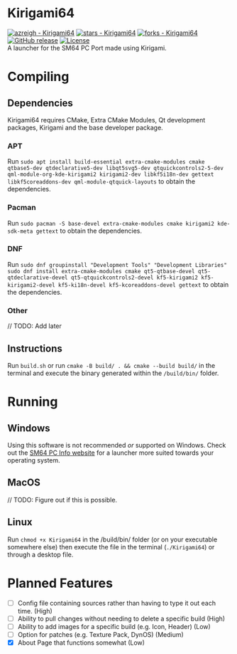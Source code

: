 # Kirigami64
[![azreigh - Kirigami64](https://img.shields.io/static/v1?label=azreigh&message=Kirigami64&color=blue&logo=github)](https://github.com/azreigh/Kirigami64 "Go to GitHub repo")
[![stars - Kirigami64](https://img.shields.io/github/stars/azreigh/Kirigami64?style=social)](https://github.com/azreigh/Kirigami64)
[![forks - Kirigami64](https://img.shields.io/github/forks/azreigh/Kirigami64?style=social)](https://github.com/azreigh/Kirigami64)
[![GitHub release](https://img.shields.io/github/release/azreigh/Kirigami64?include_prereleases=&sort=semver&color=blue)](https://github.com/azreigh/Kirigami64/releases/)
[![License](https://img.shields.io/badge/License-GPL--3.0-blue)](#license)
<br>
A launcher for the SM64 PC Port made using Kirigami.
# Compiling
## Dependencies
Kirigami64 requires CMake, Extra CMake Modules, Qt development packages, Kirigami and the base developer package.
### APT
Run `sudo apt install build-essential extra-cmake-modules cmake qtbase5-dev qtdeclarative5-dev libqt5svg5-dev qtquickcontrols2-5-dev qml-module-org-kde-kirigami2 kirigami2-dev libkf5i18n-dev gettext libkf5coreaddons-dev qml-module-qtquick-layouts` to obtain the dependencies.
### Pacman
Run `sudo pacman -S base-devel extra-cmake-modules cmake kirigami2 kde-sdk-meta gettext` to obtain the dependencies.
### DNF
Run `sudo dnf groupinstall "Development Tools" "Development Libraries"`<br>`sudo dnf install extra-cmake-modules cmake qt5-qtbase-devel qt5-qtdeclarative-devel qt5-qtquickcontrols2-devel kf5-kirigami2 kf5-kirigami2-devel kf5-ki18n-devel kf5-kcoreaddons-devel gettext` to obtain the dependencies.
### Other
// TODO: Add later
## Instructions
Run `build.sh` or run `cmake -B build/ . && cmake --build build/` in the terminal and execute the binary generated within the `/build/bin/` folder.
# Running
## Windows
Using this software is not recommended *or* supported on Windows. Check out the [SM64 PC Info website](https://www.sm64pc.info/) for a launcher more suited towards your operating system.
## MacOS
// TODO: Figure out if this is possible.
## Linux
Run `chmod +x Kirigami64` in the /build/bin/ folder (or on your executable somewhere else) then execute the file in the terminal (`./Kirigami64`) or through a desktop file.
# Planned Features
 - [ ] Config file containing sources rather than having to type it out each time. (High)
 - [ ] Ability to pull changes without needing to delete a specific build (High)
 - [ ] Ability to add images for a specific build (e.g. Icon, Header) (Low)
 - [ ] Option for patches (e.g. Texture Pack, DynOS) (Medium)
 - [X] About Page that functions somewhat (Low)
